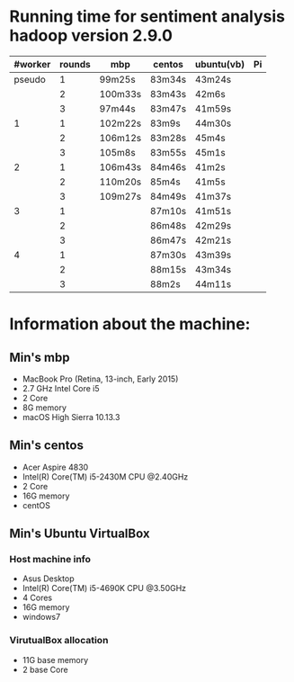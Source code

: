 # Running time for sentiment analysis hadoop version 2.9.0

| #worker | rounds | mbp     | centos | ubuntu(vb) | Pi |
|---------|--------|---------|--------|------------|----|
| pseudo  | 1      | 99m25s  | 83m34s | 43m24s     |    |
|         | 2      | 100m33s | 83m43s | 42m6s      |    |
|         | 3      | 97m44s  | 83m47s | 41m59s     |    |
| 1       | 1      | 102m22s | 83m9s  | 44m30s     |    |
|         | 2      | 106m12s | 83m28s | 45m4s      |    |
|         | 3      | 105m8s  | 83m55s | 45m1s      |    |
| 2       | 1      | 106m43s | 84m46s | 41m2s      |    |
|         | 2      | 110m20s | 85m4s  | 41m5s      |    |
|         | 3      | 109m27s | 84m49s | 41m37s     |    |
| 3       | 1      |         | 87m10s | 41m51s     |    |
|         | 2      |         | 86m48s | 42m29s     |    |
|         | 3      |         | 86m47s | 42m21s     |    |
| 4       | 1      |         | 87m30s | 43m39s     |    |
|         | 2      |         | 88m15s | 43m34s     |    |
|         | 3      |         | 88m2s  | 44m11s     |    |


# Information about the machine:


## Min's mbp

* MacBook Pro (Retina, 13-inch, Early 2015) 
* 2.7 GHz Intel Core i5
* 2 Core
* 8G memory
* macOS High Sierra 10.13.3

## Min's centos

* Acer Aspire 4830
* Intel(R) Core(TM) i5-2430M CPU @2.40GHz
* 2 Core
* 16G memory
* centOS 

## Min's Ubuntu VirtualBox

### Host machine info

* Asus Desktop
* Intel(R) Core(TM) i5-4690K CPU @3.50GHz
* 4 Cores
* 16G memory
* windows7

### VirutualBox allocation

* 11G base memory
* 2 base Core




